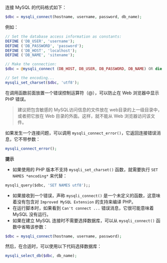 连接 MySQL 的代码格式如下：

```php
$dbc = mysqli_connect(hostname, username, password, db_name);
```

例如：

```php
// Set the database access information as constants:
DEFINE ('DB_USER', 'username');
DEFINE ('DB_PASSWORD', 'password');
DEFINE ('DB_HOST', 'localhost');
DEFINE ('DB_NAME', 'sitename');

// Make the connection:
$dbc = @mysqli_connect (DB_HOST, DB_USER, DB_PASSWORD, DB_NAME) OR die ('Could not connect to MySQL: ' . mysqli_connect_error() );

// Set the encoding...
mysqli_set_charset($dbc, 'utf8');
```

在调用函数前面放置一个错误控制运算符（@），可以防止在 Web 浏览器中显示 PHP 错误。

> 建议把包含敏感的 MySQL访问信息的文件放在 web目录的上一级目录中，或者把它放在 Web 目录的外面。这样，就不能从 Web 浏览器访问该文件。

如果发生一个连接问题，可以调用 `mysqli_connect_error()`，它返回连接错误消息，它不带参数：

```php
mysqli_connect_error();
```

**提示**

+ 如果使用的 PHP 版本不支持 `mysqli_set_charset()` 函数，就需要执行 `SET NAMES *encoding*` 来代替：

```sql
mysqli_query($dbc, 'SET NAMES utf8');;
```

+ 如果接收到一个错误，声称 `mysqli_connect()` 是一个未定义的函数，这意味着没有包含对 `Improved MySQL Extension` 的支持来编译 PHP。
+ 在运行脚本时，如果看到 `Can't connect ...` 错误消息，它很可能意味着 MySQL 没有运行。
+ 如果在建立 MySQL 连接时不需要选择数据库，可以从 `mysqli_connect()` 函数中省略该参数：

```php
$dbc = mysqli_connect(hostname, username, password);
```

然后，在合适时，可以使用以下代码选择数据库：


```php
mysqli_select_db($dbc, db_name);
```
